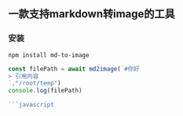 ## 一款支持markdown转image的工具



### 安装
```
npm install md-to-image
```

```javascript
const filePath = await md2image(`#你好
> 引用内容
`,"/root/temp")
console.log(filePath)

```javascript